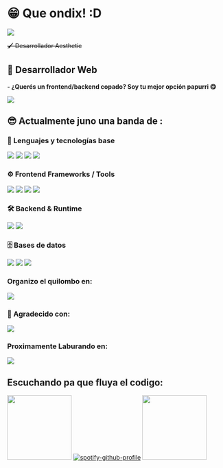 # 😁 Que ondix! :D 
<img src="https://media.tenor.com/CIZMra3Hr74AAAAM/qweated00.gif"/>

<s>🖌 Desarrollador Aesthetic</s>
## 🎨 Desarrollador Web
<strong>- ¿Querés un frontend/backend copado? Soy tu mejor opción papurri 😋</strong>
<p/>
<img src="https://media.tenor.com/otkJ5i7S_agAAAAM/dog-smile.gif"/>

## 😎 Actualmente juno una banda de : 

### 🧠 Lenguajes y tecnologías base
<img src="https://img.shields.io/badge/JavaScript-323330?style=for-the-badge&logo=javascript&logoColor=F7DF1E" /> <img src="https://img.shields.io/badge/Python-FFD43B?style=for-the-badge&logo=python&logoColor=blue" /> <img src="https://img.shields.io/badge/HTML5-E34F26?style=for-the-badge&logo=html5&logoColor=white" /> <img src="https://img.shields.io/badge/CSS3-1572B6?style=for-the-badge&logo=css3&logoColor=white" />

### ⚙️ Frontend Frameworks / Tools
<img src="https://img.shields.io/badge/React-20232A?style=for-the-badge&logo=react&logoColor=61DAFB" /> <img src="https://img.shields.io/badge/Vite-B73BFE?style=for-the-badge&logo=vite&logoColor=FFD62E" /> <img src="https://img.shields.io/badge/Tailwind_CSS-38B2AC?style=for-the-badge&logo=tailwind-css&logoColor=white" /> <img src="https://img.shields.io/badge/Bootstrap-563D7C?style=for-the-badge&logo=bootstrap&logoColor=white" />

### 🛠️ Backend & Runtime
<img src="https://img.shields.io/badge/Node%20js-339933?style=for-the-badge&logo=nodedotjs&logoColor=white" /> <img src="https://img.shields.io/badge/npm-CB3837?style=for-the-badge&logo=npm&logoColor=white" />

### 🗄️ Bases de datos
<img src="https://img.shields.io/badge/PostgreSQL-316192?style=for-the-badge&logo=postgresql&logoColor=white" /> <img src="https://img.shields.io/badge/MySQL-005C84?style=for-the-badge&logo=mysql&logoColor=white" /> <img src="https://img.shields.io/badge/MongoDB-4EA94B?style=for-the-badge&logo=mongodb&logoColor=white" />

### Organizo el quilombo en:  
<img src="https://img.shields.io/badge/Notion-000000?style=for-the-badge&logo=notion&logoColor=white"/>

### 🙏 Agradecido con: 
<img src="https://img.shields.io/badge/ChatGPT-74aa9c?style=for-the-badge&logo=openai&logoColor=white" />	

### Proximamente Laburando en:  
<img src="https://img.shields.io/badge/McDonald's-FBC817?style=for-the-badge&logo=McDonald's&logoColor=white" />		

## Escuchando pa que fluya el codigo: 
<img src="https://media1.tenor.com/m/1RBeiCsAtUIAAAAd/dog-radiohead.gif" width="150"/> [![spotify-github-profile](https://spotify-github-profile.kittinanx.com/api/view?uid=nahuelkrlos&cover_image=true&theme=novatorem&show_offline=false&background_color=000000&interchange=false&bar_color=53b14f&bar_color_cover=true)](https://spotify-github-profile.kittinanx.com/api/view?uid=nahuelkrlos&redirect=true) <img src="https://media1.tenor.com/m/1RBeiCsAtUIAAAAd/dog-radiohead.gif" width="150"/>


